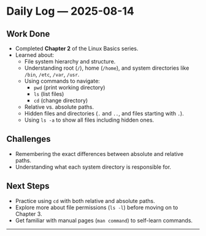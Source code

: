 # Daily Log — 2025-08-14

## Work Done
- Completed **Chapter 2** of the Linux Basics series.
- Learned about:
  - File system hierarchy and structure.
  - Understanding root (`/`), home (`/home`), and system directories like `/bin`, `/etc`, `/var`, `/usr`.
  - Using commands to navigate:
    - `pwd` (print working directory)
    - `ls` (list files)
    - `cd` (change directory)
  - Relative vs. absolute paths.
  - Hidden files and directories (`.` and `..`, and files starting with `.`).
  - Using `ls -a` to show all files including hidden ones.

## Challenges
- Remembering the exact differences between absolute and relative paths.
- Understanding what each system directory is responsible for.

## Next Steps
- Practice using `cd` with both relative and absolute paths.
- Explore more about file permissions (`ls -l`) before moving on to Chapter 3.
- Get familiar with manual pages (`man command`) to self-learn commands.

---